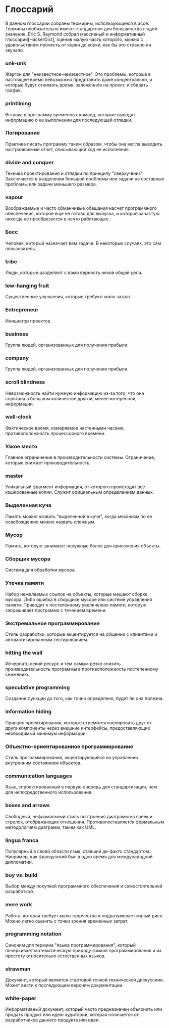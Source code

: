 # Глоссарий
[//]: # (Version:1.0.0)
В данном глоссарии собраны термирны, использующиеся в эссе. Термины необязательно имеют стандартное для большинства людей значение. Eric S. Raymond собрал массивный и информативный глоссарий[HackerDict], оценив малую часть которого, можно с удовольствием прочесть от корки до корки, как бы это странно ни звучало.

### unk-unk

Жаргон для "неизвестное-неизвестное". Это проблемы, которые в настоящее время невозможно представить даже концептуально, и которые будут отнимать время, заложенное на проект, и сбивать график.

### printlining

Вставка в программу временных команд, которые выводят информацию о ее выполнении для последующей отладки.

### Логирование

Практика писать программу таким образом, чтобы она могла выводить настраиваемый отчет, описывающий ход ее исполнения.

### divide and conquer

Техника проектирования и отладки по принципу "сверху-вниз". Заключается в разделении большой проблемы или задачи на составные проблемы или задачи меньшего размера. 

### vapour

Воображаемые и часто обманчивые обещания насчет программного обеспечения, которое еще не готово для выпуска, и которое зачастую никогда не преобразуется в нечто работающее.

### Босс

Человек, который назначает вам задачи. В некоторых случаях, это сам пользователь.

### tribe

Люди, которые разделяют с вами верность некой общей цели.

### low-hanging fruit

Существенные улучшения, которые требуют мало затрат.

### Entrepreneur

Инициатор проектов.

### business

Группа людей, организованных для получения прибыли.

### company

Группа людей, организованных для получения прибыли.

### scroll blindness

Невозможность найти нужную информацию из-за того, что она спрятана в большом количестве другой, менее интересной, информации.

### wall-clock

Фактическое время, измеряемое настенными часами, противоположность процессорного времени.

### Узкое место

Главное ограничение в производительности системы. Ограничение, которые снижает производительность.

### master

Уникальный фрагмент информация, от которого происходят все кэшированные копии. Служит официальным определением данных.

### Выделенная куча

Память можно назвать "выделенной в куче", когда механизм по ее освобождению можно назвать сложным.

### Мусор

Память, которую занимают ненужные более для приложения объекты.

### Сборщик мусора

Система для обработки мусора.

### Утечка памяти

Набор нежелаемых ссылок на объекты, которые мешают сборке мусора. Либо ошибка в сборщике мусоре или системе управления памяти. Приводит к постепенному увеличению памяти, которую запрашивает программа с течением времени.

### Экстремальное программирование

Стиль разработки, которые акцентируется на общении с клиентами и автоматизированным тестированием.

### hitting the wall

Исчерпать некий ресурс и тем самым резко снизить производительность программы в противоположность постепенному снижению.

### speculative programming

Создание функции до того, как точно определено, будет ли она полезна.

### information hiding

Принцип проектирования, которые стремится изолировать друг от друга компоненты через внешние интерфейсы, предоставляющие необходимый минимум информации.

### Объектно-ориентированное программирование

Стиль программирования, акцентирующийся на управлении внутренним состоянием объектов.

### communication languages

Язык, спроектированный в первую очередь для стандартизации, чем для непосредственного использования.

### boxes and arrows

Свободный, неформальный стиль построения диаграмм из ячеек и стрелок, отображающих отношения. Противопоставляется формальным методологиям диаграмм, таким как UML.

### lingua franca

Популярный в своей области язык, ставший де-факто стандартом. Например, как французский был в одно время для международной дипломатии.

### buy vs. build

Выбор между покупкой программного обеспечения и самостоятельной разработкой.

### mere work

Работа, которая требует мало творчества и подразумевает малый риск. Можно легко оценить с точки зрения временных затрат.

### programming notation

Синоним для термина "языка программирования", который почеркивает математическую природу языков программирования и их простоту относительно естественных языков.

### strawman

Документ, который является стартовой точкой технической дискуссиии. Может вести к последующим версиям документации.

### white-paper

Информативный документ, который часто предназначен объяснить или продать продукт или идею аудитории, которая отличается от разработчиков данного продукта или идеи.
